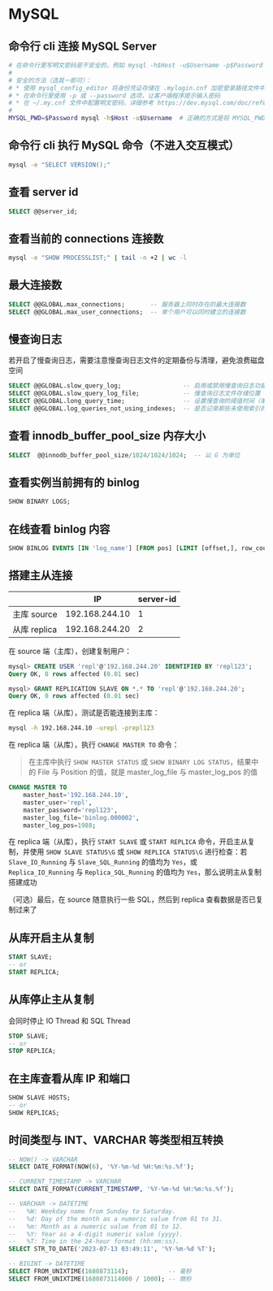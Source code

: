 # MySQL

## 命令行 cli 连接 MySQL Server

```bash
# 在命令行里写明文密码是不安全的，例如 mysql -h$Host -u$Username -p$Password 会报 [Warning] Using a password on the command line interface can be insecure.
# 
# 安全的方法（选其一即可）：
# * 使用 mysql_config_editor 将身份凭证存储在 .mylogin.cnf 加密登录路径文件中，参考 https://dev.mysql.com/doc/refman/8.0/en/mysql-config-editor.html
# * 在命令行里使用 -p 或 --password 选项，让客户端程序提示输入密码
# * 在 ~/.my.cnf 文件中配置明文密码，详细参考 https://dev.mysql.com/doc/refman/8.0/en/password-security-user.html#:~:text=%5Bclient%5D%0Apassword%3Dpassword
# 
MYSQL_PWD=$Password mysql -h$Host -u$Username  # 正确的方式是将 MYSQL_PWD 环境变量在其他地方进行设置
```

## 命令行 cli 执行 MySQL 命令（不进入交互模式）

```bash
mysql -e "SELECT VERSION();"
```

## 查看 server id

```sql
SELECT @@server_id;
```

## 查看当前的 connections 连接数

```bash
mysql -e "SHOW PROCESSLIST;" | tail -n +2 | wc -l
```

## 最大连接数

```sql
SELECT @@GLOBAL.max_connections;       -- 服务器上同时存在的最大连接数
SELECT @@GLOBAL.max_user_connections;  -- 单个用户可以同时建立的连接数
```

## 慢查询日志

若开启了慢查询日志，需要注意慢查询日志文件的定期备份与清理，避免浪费磁盘空间

```sql
SELECT @@GLOBAL.slow_query_log;                 -- 启用或禁用慢查询日志功能（有效值：ON/1、OFF/0）
SELECT @@GLOBAL.slow_query_log_file;            -- 慢查询日志文件存储位置
SELECT @@GLOBAL.long_query_time;                -- 设置慢查询的阈值时间（单位：秒）
SELECT @@GLOBAL.log_queries_not_using_indexes;  -- 是否记录那些未使用索引的查询语句到慢查询日志中（有效值：ON/1、OFF/0）
```

## 查看 innodb_buffer_pool_size 内存大小

```sql
SELECT  @@innodb_buffer_pool_size/1024/1024/1024;  -- 以 G 为单位
```

## 查看实例当前拥有的 binlog

```sql
SHOW BINARY LOGS;
```

## 在线查看 binlog 内容

```sql
SHOW BINLOG EVENTS [IN 'log_name'] [FROM pos] [LIMIT [offset,], row_count];
```

## 搭建主从连接

|              | IP             | server-id |
|--------------|----------------|-----------|
| 主库 source  | 192.168.244.10 | 1         |
| 从库 replica | 192.168.244.20 | 2         |

在 source 端（主库），创建复制用户：

```sql
mysql> CREATE USER 'repl'@'192.168.244.20' IDENTIFIED BY 'repl123';
Query OK, 0 rows affected (0.01 sec)

mysql> GRANT REPLICATION SLAVE ON *.* TO 'repl'@'192.168.244.20';
Query OK, 0 rows affected (0.01 sec)
```

在 replica 端（从库），测试是否能连接到主库：

```bash
mysql -h 192.168.244.10 -urepl -prepl123
```

在 replica 端（从库），执行 `CHANGE MASTER TO` 命令：

> 在主库中执行 `SHOW MASTER STATUS` 或 `SHOW BINARY LOG STATUS`，结果中的 File 与 Position 的值，就是 master_log_file 与 master_log_pos 的值

```sql
CHANGE MASTER TO 
    master_host='192.168.244.10', 
    master_user='repl', 
    master_password='repl123', 
    master_log_file='binlog.000002', 
    master_log_pos=1988;
```

在 replica 端（从库），执行 `START SLAVE` 或 `START REPLICA` 命令，开启主从复制，并使用 `SHOW SLAVE STATUS\G` 或 `SHOW REPLICA STATUS\G` 进行检查：若 `Slave_IO_Running` 与 `Slave_SQL_Running` 的值均为 `Yes`，或 `Replica_IO_Running` 与 `Replica_SQL_Running` 的值均为 `Yes`，那么说明主从复制搭建成功

（可选）最后，在 source 随意执行一些 SQL，然后到 replica 查看数据是否已复制过来了

## 从库开启主从复制

```sql
START SLAVE;
-- or
START REPLICA;
```

## 从库停止主从复制

会同时停止 IO Thread 和 SQL Thread

```sql
STOP SLAVE; 
-- or
STOP REPLICA;
```

## 在主库查看从库 IP 和端口

```sql
SHOW SLAVE HOSTS;
-- or
SHOW REPLICAS;
```

## 时间类型与 INT、VARCHAR 等类型相互转换

```sql
-- NOW() -> VARCHAR
SELECT DATE_FORMAT(NOW(6), '%Y-%m-%d %H:%m:%s.%f');

-- CURRENT_TIMESTAMP -> VARCHAR
SELECT DATE_FORMAT(CURRENT_TIMESTAMP, '%Y-%m-%d %H:%m:%s.%f');

-- VARCHAR -> DATETIME
--   %W: Weekday name from Sunday to Saturday.
--   %d: Day of the month as a numeric value from 01 to 31.
--   %m: Month as a numeric value from 01 to 12.
--   %Y: Year as a 4-digit numeric value (yyyy).
--   %T: Time in the 24-hour format (hh:mm:ss).
SELECT STR_TO_DATE('2023-07-13 03:49:11', '%Y-%m-%d %T');

-- BIGINT -> DATETIME
SELECT FROM_UNIXTIME(1680873114);           -- 毫秒
SELECT FROM_UNIXTIME(1680873114000 / 1000); -- 微秒
```
